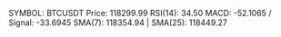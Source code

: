 SYMBOL: BTCUSDT
Price: 118299.99
RSI(14): 34.50
MACD: -52.1065 / Signal: -33.6945
SMA(7): 118354.94 | SMA(25): 118449.27
